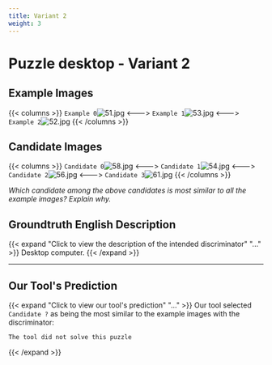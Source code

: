 ```yaml
---
title: Variant 2
weight: 3
---
```


# Puzzle desktop - Variant 2

## Example Images
{{< columns >}}
`Example 0`![51.jpg](/natscene-data/images/51.jpg)
<--->
`Example 1`![53.jpg](/natscene-data/images/53.jpg)
<--->
`Example 2`![52.jpg](/natscene-data/images/52.jpg)
{{< /columns >}}

## Candidate Images
{{< columns >}}
`Candidate 0`![58.jpg](/natscene-data/images/58.jpg)
<--->
`Candidate 1`![54.jpg](/natscene-data/images/54.jpg)
<--->
`Candidate 2`![56.jpg](/natscene-data/images/56.jpg)
<--->
`Candidate 3`![61.jpg](/natscene-data/images/61.jpg)
{{< /columns >}}

*Which candidate among the above candidates is most similar to all the example images? Explain why.*

## Groundtruth English Description

{{< expand "Click to view the description of the intended discriminator" "..." >}}
Desktop computer.
{{< /expand >}}

---



## Our Tool's Prediction

{{< expand "Click to view our tool's prediction" "..." >}}
Our tool selected `Candidate ?` as being the most similar to the example images with the discriminator:
```plaintext
The tool did not solve this puzzle
```
{{< /expand >}}
